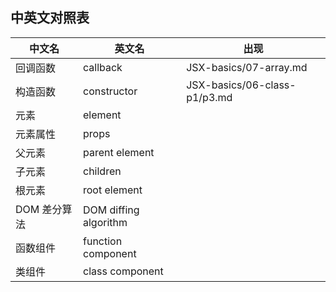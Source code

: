 ## 中英文对照表

| 中文名       | 英文名                | 出现                   |
| ------------ | --------------------- | ---------------------- |
| 回调函数     | callback              | JSX-basics/07-array.md |
| 构造函数     | constructor           | JSX-basics/06-class-p1/p3.md |
| 元素         | element               |
| 元素属性     | props                 |
| 父元素       | parent element        |
| 子元素       | children              |
| 根元素       | root element          |
| DOM 差分算法 | DOM diffing algorithm |
| 函数组件     | function component    |
| 类组件       | class component       |
